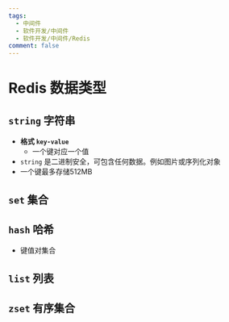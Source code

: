 ```yaml
---
tags:
  - 中间件
  - 软件开发/中间件
  - 软件开发/中间件/Redis
comment: false
---
```


# Redis 数据类型
## `string` 字符串
-  **格式 `key-value`**
	- 一个键对应一个值
- `string` 是二进制安全，可包含任何数据。例如图片或序列化对象
- 一个键最多存储512MB
## `set` 集合
## `hash` 哈希
- 键值对集合
## `list` 列表
## `zset` 有序集合